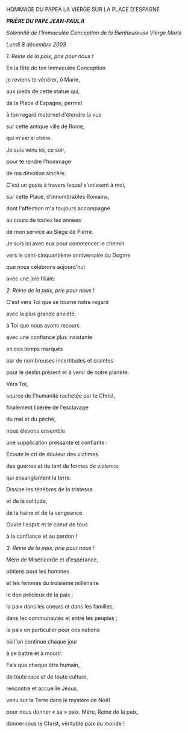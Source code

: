 HOMMAGE DU PAPEÀ LA VIERGE SUR LA PLACE D'ESPAGNE

***PRIÈRE DU PAPE JEAN-PAUL II***

*Solennité de l'Immaculée Conception de la Bienheureuse Vierge Marie*

*Lundi 8 décembre 2003*

*1. Reine de la paix, prie pour nous !*

En la fête de ton Immaculée Conception

je reviens te vénérer, ô Marie,

aux pieds de cette statue qui,

de la Place d'Espagne, permet

à ton regard maternel d'étendre la vue

sur cette antique ville de Rome,

qui m'est si chère.

Je suis venu ici, ce soir,

pour te rendre l'hommage

de ma dévotion sincère.

C'est un geste à travers lequel s'unissent à moi,

sur cette Place, d'innombrables Romains,

dont l'affection m'a toujours accompagné

au cours de toutes les années

de mon service au Siège de Pierre.

Je suis ici avec eux pour commencer le chemin

vers le cent-cinquantième anniversaire du Dogme

que nous célébrons aujourd'hui

avec une joie filiale.

*2. Reine de la paix, prie pour nous !*

C'est vers Toi que se tourne notre regard

avec la plus grande anxiété,

à Toi que nous avons recours

avec une confiance plus insistante

en ces temps marqués

par de nombreuses incertitudes et craintes

pour le destin présent et à venir de notre planète.

Vers Toi,

source de l'humanité rachetée par le Christ,

finalement libérée de l'esclavage

du mal et du péché,

nous élevons ensemble

une supplication pressante et confiante :

Écoute le cri de douleur des victimes

des guerres et de tant de formes de violence,

qui ensanglantent la terre.

Dissipe les ténèbres de la tristesse

et de la solitude,

de la haine et de la vengeance.

Ouvre l'esprit et le coeur de tous

à la confiance et au pardon !

*3. Reine de la paix, prie pour nous !*

Mère de Miséricorde et d'espérance,

obtiens pour les hommes

et les femmes du troisième millénaire

le don précieux de la paix :

la paix dans les coeurs et dans les familles,

dans les communautés et entre les peuples ;

la paix en particulier pour ces nations

où l'on continue chaque jour

à se battre et à mourir.

Fais que chaque être humain,

de toute race et de toute culture,

rencontre et accueille Jésus,

venu sur la Terre dans le mystère de Noël

pour nous donner « sa » paix. Mère, Reine de la paix,

donne-nous le Christ, véritable paix du monde !